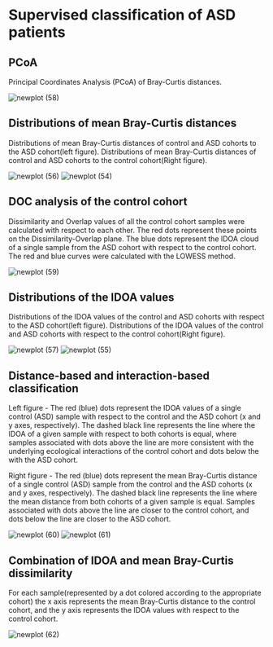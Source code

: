 # Supervised classification of ASD patients
## PCoA

Principal Coordinates Analysis (PCoA) of Bray-Curtis distances. 

![newplot (58)](https://user-images.githubusercontent.com/102433115/227765824-98ce4a07-acca-477f-8b4b-22dc756382ff.png)

## Distributions of mean Bray-Curtis distances

Distributions of mean Bray-Curtis distances of control and ASD cohorts to the ASD cohort(left figure). Distributions of mean
Bray-Curtis distances of control and ASD cohorts to the control cohort(Right figure). 

![newplot (56)](https://user-images.githubusercontent.com/102433115/227765306-258796cf-2f6c-4953-b73a-824fa36af6a8.png)
![newplot (54)](https://user-images.githubusercontent.com/102433115/227765256-4944d583-5cc0-4bb7-a3c4-b58c3c28033d.png)

## DOC analysis of the control cohort

Dissimilarity and Overlap values of all the control cohort samples were calculated with respect to each other. The
red dots represent these points on the Dissimilarity-Overlap plane. The blue dots represent the
IDOA cloud of a single sample from the ASD cohort with respect to the control cohort. The
red and blue curves were calculated with the LOWESS method.

![newplot (59)](https://user-images.githubusercontent.com/102433115/227765992-f60a13a4-bbc5-4df6-aece-e32f348e57f8.png)

## Distributions of the IDOA values

Distributions of the IDOA values of the control and ASD cohorts with respect to the ASD
cohort(left figure). Distributions of the IDOA values of the control and ASD cohorts with respect to the control cohort(Right figure).

![newplot (57)](https://user-images.githubusercontent.com/102433115/227765328-ae737317-6c66-4461-8c10-2e6f4189eea8.png)
![newplot (55)](https://user-images.githubusercontent.com/102433115/227765274-84313077-b93e-47d6-895c-6f4c144a13e0.png)

## Distance-based and interaction-based classification

Left figure - The red (blue) dots represent the IDOA values of a single control
(ASD) sample with respect to the control and the ASD cohort (x and y axes, respectively).
The dashed black line represents the line where the IDOA of a given sample with respect to
both cohorts is equal, where samples associated with dots above the line are more consistent
with the underlying ecological interactions of the control cohort and dots below the with the
ASD cohort.

Right figure - The red (blue) dots represent the mean Bray-Curtis
distance of a single control (ASD) sample from the control and the ASD cohorts (x and y axes,
respectively). The dashed black line represents the line where the mean distance from both
cohorts of a given sample is equal. Samples associated with dots above the line are closer to
the control cohort, and dots below the line are closer to the ASD cohort.

![newplot (60)](https://user-images.githubusercontent.com/102433115/227766069-1caf47b8-d518-4871-aa4e-acacc1e0349c.png)
![newplot (61)](https://user-images.githubusercontent.com/102433115/227766096-aba6b81d-36f2-4b20-8a97-da31cd832754.png)

## Combination of IDOA and mean Bray-Curtis dissimilarity

For each sample(represented by a dot colored according to the appropriate cohort) the x axis represents the
mean Bray-Curtis distance to the control cohort, and the y axis represents the IDOA values
with respect to the control cohort.

![newplot (62)](https://user-images.githubusercontent.com/102433115/227766847-6d526817-2a5a-4722-a364-532cef6dd208.png)
